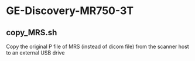 # GE-Discovery-MR750-3T

## copy_MRS.sh

Copy the original P file of MRS (instead of dicom file) from the scanner host to an external USB drive
